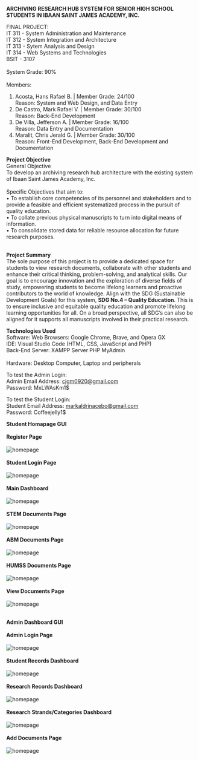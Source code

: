 **ARCHIVING RESEARCH HUB SYSTEM FOR SENIOR HIGH SCHOOL STUDENTS IN IBAAN SAINT JAMES ACADEMY, INC.**

FINAL PROJECT: <br>
IT 311 - System Administration and Maintenance <br>
IT 312 - System Integration and Architecture <br>
IT 313 - Sytem Analysis and Design <br>
IT 314 - Web Systems and Technologies <br>
BSIT - 3107 <br><br>
System Grade: 90% <br><br>
Members:
1. Acosta, Hans Rafael B. | Member Grade: 24/100 <br> Reason: System and Web Design, and Data Entry <br>
2. De Castro, Mark Rafael V. | Member Grade: 30/100 <br>  Reason: Back-End Development <br>
3. De Villa, Jefferson A. | Member Grade: 16/100 <br>  Reason: Data Entry and Documentation <br>
4. Maralit, Chris Jerald G. | Member Grade: 30/100 <br>  Reason: Front-End Development, Back-End Development and Documentation <br>

**Project Objective** <br>
General Objective <br>
To develop an archiving research hub architecture with the existing system of Ibaan Saint James Academy, Inc. <br><br>
Specific Objectives that aim to: <br>
• To establish core competencies of its personnel and stakeholders and to provide a feasible and efficient systematized process in the pursuit of quality education. <br>
• To collate previous physical manuscripts to turn into digital means of information. <br>
• To consolidate stored data for reliable resource allocation for future research purposes. <br><br>


**Project Summary**<br>
    The sole purpose of this project is to provide a dedicated space for students to view research documents, collaborate with other students and enhance their critical thinking, problem-solving, and analytical skills. Our goal is to encourage innovation and the exploration of diverse fields of study, empowering students to become lifelong learners and proactive contributors to the world of knowledge. Align with the SDG (Sustainable Development Goals) for this system, **SDG No.4 – Quality Education**. This is to ensure inclusive and equitable quality education and promote lifelong learning opportunities for all. On a broad perspective, all SDG’s can also be aligned for it supports all manuscripts involved in their practical research.

**Technologies Used** <br>
Software: Web Browsers: Google Chrome, Brave, and Opera GX <br> 
IDE: Visual Studio Code (HTML, CSS, JavaScript and PHP) <br>
Back-End Server: XAMPP Server PHP MyAdmin <br><br>
Hardware: Desktop Computer, Laptop and peripherals <br>

To test the Admin Login: <br>
Admin Email Address: cjgm0920@gmail.com <br>
Password: MxLWAsKm1$

To test the Student Login: <br>
Student Email Address: markaldrinacebo@gmail.com <br>
Password: Coffeejelly1$ <br>


**Student Homapage GUI** <br><br>
**Register Page** <br><br>
![homepage](ISJAI-Research-Archiving-System-Final/images/register-page.png) <br><br>
**Student Login Page** <br><br>
![homepage](ISJAI-Research-Archiving-System-Final/images/student-login-page.png) <br><br>
**Main Dashboard** <br><br>
![homepage](ISJAI-Research-Archiving-System-Final/images/main-dashboard.png) <br><br>
**STEM Documents Page** <br><br>
![homepage](ISJAI-Research-Archiving-System-Final/images/stem-page.png) <br><br>
**ABM Documents Page** <br><br>
![homepage](ISJAI-Research-Archiving-System-Final/images/abm-page.png) <br><br>
**HUMSS Documents Page**<br><br>
![homepage](ISJAI-Research-Archiving-System-Final/images/humss-page.png) <br><br>
**View Documents Page** <br><br>
![homepage](ISJAI-Research-Archiving-System-Final/images/readmore-page.png) <br><br>

**Admin Dashboard GUI** <br><br>
**Admin Login Page** <br><br>
![homepage](ISJAI-Research-Archiving-System-Final/images/admin-login-page.png) <br><br>
**Student Records Dashboard** <br><br>
![homepage](ISJAI-Research-Archiving-System-Final/images/dashboard-admin.png) <br><br>
**Research Records Dashboard** <br><br>
![homepage](ISJAI-Research-Archiving-System-Final/images/dashboard-documents.png) <br><br>
**Research Strands/Categories Dashboard** <br><br>
![homepage](ISJAI-Research-Archiving-System-Final/images/dashboard-strands-docs.png) <br><br>
**Add Documents Page** <br><br>
![homepage](ISJAI-Research-Archiving-System-Final/images/add-documents-page.png) <br><br>

